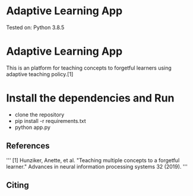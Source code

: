 # Adaptive Learning App




Tested on: Python 3.8.5

# Adaptive Learning App
This is  an platform for teaching concepts to forgetful learners using adaptive teaching policy.[1] 

# Install the dependencies and Run 
- clone the repository
- pip install -r requirements.txt
- python app.py




## References
'''
[1] Hunziker, Anette, et al. "Teaching multiple concepts to a forgetful learner." Advances in neural information processing systems 32 (2019).
'''

## Citing